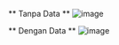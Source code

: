 ** Tanpa Data **
![image](https://github.com/user-attachments/assets/e207c998-f1fe-40ff-8940-04628139a8fa)

** Dengan Data **
![image](https://github.com/user-attachments/assets/1134107c-5d80-4ca8-ae58-127ed8816cad)


